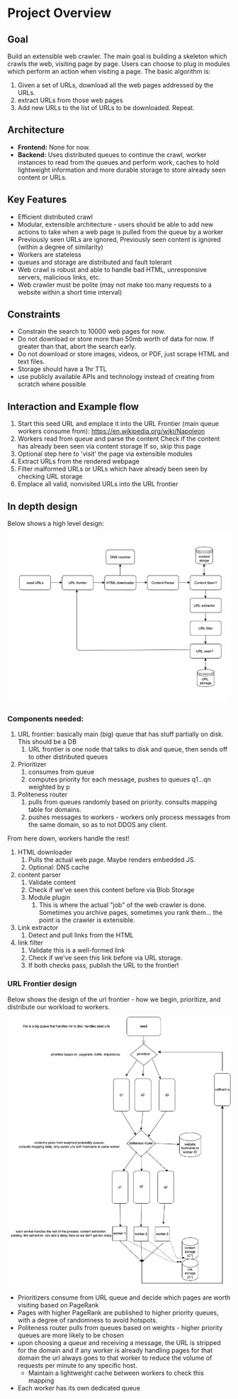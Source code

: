 # Project Overview

## Goal

Build an extensible web crawler. The main goal is building a skeleton which crawls the web, visiting page by page. Users can choose to plug in modules which perform an action when visiting a page. The basic algorithm is:
1. Given a set of URLs, download all the web pages addressed by the URLs.
2. extract URLs from those web pages
3. Add new URLs to the list of URLs to be downloaded. Repeat.

## Architecture

-   **Frontend:** None for now.
-   **Backend:** Uses distributed queues to continue the crawl, worker instances to read from the queues and perform work, caches to hold lightweight information and more durable storage to store already seen content or URLs.

## Key Features

-   Efficient distributed crawl
-   Modular, extensible architecture - users should be able to add new actions to take when a web page is pulled from the queue by a worker
-   Previously seen URLs are ignored, Previously seen content is ignored (within a degree of similarity)
- Workers are stateless
- queues and storage are distributed and fault tolerant
- Web crawl is robust and able to handle bad HTML, unresponsive servers, malicious links, etc.
- Web crawler must be polite (may not make too many requests to a website within a short time interval)


## Constraints

 - Constrain the search to 10000 web pages for now.
 - Do not download or store more than 50mb worth of data for now. If greater than that, abort the search early.
 - Do not download or store images, videos, or PDF, just scrape HTML and text files.
 - Storage should have a 1hr TTL
 - use publicly available APIs and technology instead of creating from scratch where possible

## Interaction and Example flow

1. Start this seed URL and emplace it into the URL Frontier (main queue workers consume from): https://en.wikipedia.org/wiki/Napoleon
2. Workers read from queue and parse the content
    Check if the content has already been seen via content storage
    If so, skip this page
3. Optional step here to 'visit' the page via extensible modules
4. Extract URLs from the rendered webpage
5. Filter malformed URLs or URLs which have already been seen by checking URL storage
6. Emplace all valid, nonvisited URLs into the URL frontier

## In depth design
Below shows a high level design:

![webCrawlerDesign](architecture/webCrawlerDesign.png)

### Components needed:

1. URL frontier: basically main (big) queue that has stuff partially on disk. This should be a DB
    1. URL frontier is one node that talks to disk and queue, then sends off to other distributed queues
2. Prioritizer
    1. consumes from queue
    2. computes priority for each message, pushes to queues q1…qn weighted by p
3. Politeness router
    1. pulls from queues randomly based on priority. consults mapping table for domains.
    2. pushes messages to workers - workers only process messages from the same domain, so as to not DDOS any client.

From here down, workers handle the rest!

1. HTML downloader
	1. Pulls the actual web page. Maybe renders embedded JS.
    2. Optional: DNS cache
2. content parser
    1. Validate content
    2. Check if we've seen this content before via Blob Storage
    3. Module plugin
    	1. This is where the actual "job" of the web crawler is done. Sometimes you archive pages, sometimes you rank them... the point is the crawler is extensible.
3. Link extractor
	1. Detect and pull links from the HTML
4. link filter
    1. Validate this is a well-formed link
    2. Check if we've seen this link before via URL storage.
    3. If both checks pass, publish the URL to the frontier!

### URL Frontier design
Below shows the design of the url frontier - how we begin, prioritize, and distribute our workload to workers.

![urlFrontierDesign_expanded](architecture/urlFrontierDesign_expanded.png)

* Prioritizers consume from URL queue and decide which pages are worth visiting based on PageRank
* Pages with higher PageRank are published to higher priority queues, with a degree of randomness to avoid hotspots.
* Politeness router pulls from queues based on weights - higher priority queues are more likely to be chosen
* upon choosing a queue and receiving a message, the URL is stripped for the domain and if any worker is already handling pages for that domain the url always goes to that worker to reduce the volume of requests per minute to any specific host. 
    * Maintain a lightweight cache between workers to check this mapping
* Each worker has its own dedicated queue
